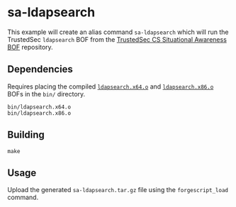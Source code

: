 # sa-ldapsearch
This example will create an alias command `sa-ldapsearch` which will run the TrustedSec `ldapsearch`
BOF from the [TrustedSec CS Situational Awareness BOF](https://github.com/trustedsec/CS-Situational-Awareness-BOF) repository.


## Dependencies
Requires placing the compiled [`ldapsearch.x64.o`](https://github.com/trustedsec/CS-Situational-Awareness-BOF/tree/master/SA/ldapsearch) and [`ldapsearch.x86.o`](https://github.com/trustedsec/CS-Situational-Awareness-BOF/tree/master/SA/ldapsearch) BOFs in the `bin/` directory.
```
bin/ldapsearch.x64.o
bin/ldapsearch.x86.o
```

## Building
```
make
```

## Usage
Upload the generated `sa-ldapsearch.tar.gz` file using the `forgescript_load` command.
